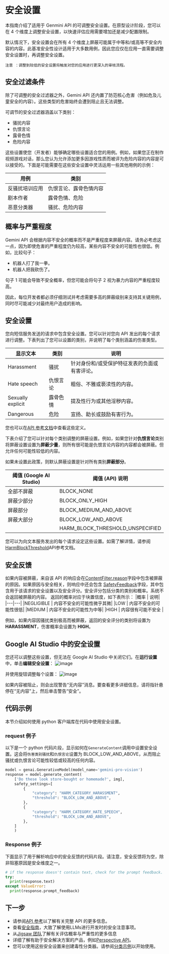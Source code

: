 # 安全设置
本指南介绍了适用于 Genmini API 的可调整安全设置。在原型设计阶段，您可以在 4 个维度上调整安全设置，以快速评估应用需要增加还是减少配置限制。

默认情况下，安全设置会在所有 4 个维度上屏蔽可能属于中等和/或高等不安全内容的内容。此基准安全性设计适用于大多数用例，因此您应仅在应用一直需要调整安全设置时，再调整安全设置。

```{tip}
注意 ：调整到较低的安全设置将触发对您的应用进行更深入的审核流程。
```
## 安全过滤条件
除了可调整的安全过滤器之外，Gemini API 还内置了防范核心危害（例如危及儿童安全的内容）。这些类型的危害始终会遭到阻止且无法调整。

可调节的安全过滤器涵盖以下类别：

- 骚扰内容
- 仇恨言论
- 露骨色情
- 危险内容

这些设置使您（开发者）能够确定哪些设置适合您的用例。例如，如果您正在制作视频游戏对话，那么您认为允许添加更多因游戏性质而被评为危险内容的内容是可以接受的。下面是可能需要在这些安全设置中灵活运用一些其他用例的示例：

| 用例 | 类别|
|---| ---|
|反骚扰培训应用| 	仇恨言论、露骨色情内容|
|剧本作者| 	露骨色情、危险|
|恶意分类器 |	骚扰、危险内容 |

## 概率与严重程度

Gemini API 会根据内容不安全的概率而不是严重程度来屏蔽内容。请务必考虑这一点，因为即使危害的严重程度仍为较高，某些内容不安全的可能性也很低。例如，比较句子：

- 机器人打了我一拳。
- 机器人把我砍伤了。

句子 1 可能会导致不安全概率，但您可能会将句子 2 视为暴力内容的严重程度较高。

因此，每位开发者都必须仔细测试并考虑需要多高的屏蔽级别来支持其关键用例，同时尽可能减少对最终用户造成的影响。

## 安全设置
您向短信服务发送的请求中包含安全设置。您可以针对您向 API 发出的每个请求进行调整。下表列出了您可以设置的类别，并说明了每个类别涵盖的伤害类型。

|  显示文本|类别 |	说明|
| ---| --- | --- |
| Harassment|骚扰 |	针对身份和/或受保护特征发表的负面或有害评论。|
|Hate speech  |仇恨言论 |	粗俗、不雅或亵渎性的内容。|
| Sexually explicit |露骨色情 |	提及性行为或其他淫秽内容。|
|Dangerous |危险 |	宣扬、助长或鼓励有害行为。 |


您也可以在[API 参考文档](https://ai.google.dev/api/rest/v1beta/HarmCategory?hl=zh-cn)中查看这些定义。

下表介绍了您可以针对每个类别调整的屏蔽设置。例如，如果您针对**仇恨言论**类别将屏蔽设置设置为**屏蔽少量**，则所有很可能是仇恨言论内容的内容都会被屏蔽。但允许任何可能性较低的内容。

如果未设置此政策，则默认屏蔽设置是针对所有类别**屏蔽部分**。

| 阈值 (Google AI Studio)| 	阈值 (API) 	说明|
| --- | ---|
| 全部不屏蔽 |	BLOCK_NONE| 	始终显示（无论是否存在不安全内容的概率）|
| 屏蔽少部分 |	BLOCK_ONLY_HIGH |	在存在高风险的不安全内容时屏蔽|
| 屏蔽部分| 	BLOCK_MEDIUM_AND_ABOVE| 	出现中等或高概率的不安全内容时屏蔽|
| 屏蔽大部分 |	BLOCK_LOW_AND_ABOVE |	在存在不安全内容的几率较低、中等或较高时屏蔽|
|	|HARM_BLOCK_THRESHOLD_UNSPECIFIED |	未指定阈值，使用默认阈值进行屏蔽 |

您可以为向文本服务发出的每个请求设定这些设置。如需了解详情，请参阅[HarmBlockThreshold](https://ai.google.dev/api/rest/v1beta/SafetySetting?hl=zh-cn#HarmBlockThreshold)API参考文档。

## 安全反馈
如果内容被屏蔽，来自该 API 的响应会在[ContentFilter.reason](https://ai.google.dev/api/rest/v1beta/ContentFilter?hl=zh-cn)字段中包含被屏蔽的原因。如果原因与安全相关，则响应中还会包含 [SafetyFeedback](https://ai.google.dev/api/rest/v1beta/GenerateTextResponse?hl=zh-cn#SafetyFeedback)字段，其中包含用于该请求的安全设置以及安全评分。安全评分包括分类的类别和概率。系统不会返回被屏蔽的内容。
返回的概率对应于块置信度，如下表所示：
|概率 |	说明|
|---|---|
|NEGLIGIBLE |	内容不安全的可能性微乎其微|
|LOW |	内容不安全的可能性很低|
|MEDIUM |	内容不安全的可能性为中等|
|HIGH |	内容很有可能不安全 |

例如，如果内容因骚扰类别极高而被屏蔽，返回的安全评分的类别将设置为**HARASSMENT**，伤害概率会设置为 **HIGH**。

## Google AI Studio 中的安全设置

您还可以调整这些设置，但无法在 Google AI Studio 中关闭它们。在**运行设置**中，单击**编辑安全设置**：
![image](../statics/safety_settings_button.png)

并使用旋钮调整每个设置：
![image](../statics/safety_settings_ui.png)

如果内容被阻止，则会出现警告“无内容”消息。要查看更多详细信息，请将指针悬停在“无内容”上，然后单击警告“安全”。


## 代码示例
本节介绍如何使用 python 客户端库在代码中使用安全设置。

### request 例子
以下是一个 python 代码片段，显示如何在`GenerateContent`调用中设置安全设置。这会将`伤害类别骚扰`和`仇恨言论`设置为 BLOCK_LOW_AND_ABOVE，从而阻止骚扰或仇恨言论可能性较低或较高的任何内容。

```python
model = genai.GenerativeModel(model_name='gemini-pro-vision')
response = model.generate_content(
    ['Do these look store-bought or homemade?', img],
    safety_settings=[
        {
            "category": "HARM_CATEGORY_HARASSMENT",
            "threshold": "BLOCK_LOW_AND_ABOVE",
        },
        {
            "category": "HARM_CATEGORY_HATE_SPEECH",
            "threshold": "BLOCK_LOW_AND_ABOVE",
        },
    ]
    )

```
### Response 例子
下面显示了用于解析响应中的安全反馈的代码片段。请注意，安全反馈将为空，除非阻塞原因是安全维度之一。

```python
# if the response doesn't contain text, check for the prompt feedback.
try:
  print(response.text)
except ValueError:
  print(response.prompt_feedback)

```

## 下一步
- 请参阅[API 参考](https://ai.google.dev/api/)以了解有关完整 API 的更多信息。 
- 查看[安全指南](safety_guidance.md)，大致了解使用LLMs进行开发时的安全注意事项。 
- 从[Jigsaw 团队](https://developers.perspectiveapi.com/s/about-the-api-score)了解有关评估概率与严重性的更多信息 
- 详细了解有助于安全解决方案的产品，例如[Perspective API](https://medium.com/jigsaw/reducing-toxicity-in-large-language-models-with-perspective-api-c31c39b7a4d7)。 
- 您可以使用这些安全设置来创建毒性分类器。请参阅[分类示例](train_text_classifier_embeddings.ipynb)以开始使用。
